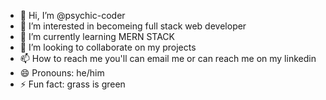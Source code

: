- 👋 Hi, I’m @psychic-coder
- 👀 I’m interested in becomeing full stack web developer
- 🌱 I’m currently learning MERN STACK
- 💞️ I’m looking to collaborate on my projects
- 📫 How to reach me you'll can email me or can reach me on my linkedin
- 😄 Pronouns: he/him
- ⚡ Fun fact: grass is green

<!---
psychic-coder/psychic-coder is a ✨ special ✨ repository because its `README.md` (this file) appears on your GitHub profile.
You can click the Preview link to take a look at your changes.
--->
